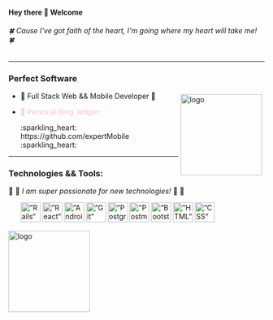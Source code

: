 #### Hey there 👋 Welcome
###### :four_leaf_clover: *Cause I've got faith of the heart, I'm going where my heart will take me!* :four_leaf_clover:
********************************
### Perfect Software
<img src="https://github-readme-stats.vercel.app/api?username=expertMobile&show_icons=true" alt="logo" height="160" align="right" style="margin: 5px; margin-bottom: 20px;" /> 


- 🌱 Full Stack Web && Mobile Developer 🌱
- <p style="color:pink">🍏 Personal Blog :ledger: :</p> :sparkling_heart: https://github.com/expertMobile :sparkling_heart:
--------------

### Technologies && Tools:
:shell:  :dizzy: *I am super passionate for new technologies!*  :dizzy: :shell:
<ul>
  <img src="https://encrypted-tbn0.gstatic.com/images?q=tbn%3AANd9GcSoXS0EJ92SvZVt4R4nT_68NO8Nc8aovBj2iQ&usqp=CAU" alt=”Rails“ width="39" height="39">
  <img src="https://encrypted-tbn0.gstatic.com/images?q=tbn%3AANd9GcQ2s7g5rKVCRjxH72WcRB-ZESXP1AoU4fFZCA&usqp=CAU" alt=”React“ width="39" height="39">
  <img src="https://encrypted-tbn0.gstatic.com/images?q=tbn%3AANd9GcRKREpHf4ZanJaEvnJT3dLrTKDTgZ8A5YhZug&usqp=CAU" alt=”Android“ width="39" height="39">
  <img src="https://encrypted-tbn0.gstatic.com/images?q=tbn%3AANd9GcS93aSLf-QNrKGFotNIFcMXChCBRXCzymQChg&usqp=CAU" alt=”Git“ width="39" height="39">
  <img src="https://encrypted-tbn0.gstatic.com/images?q=tbn%3AANd9GcR9x2WNatiI59YTTrTKnpgPH0yIC8CF9xWwhg&usqp=CAU" alt=”PostgreSQL“ width="39" height="39">
  <img src="https://encrypted-tbn0.gstatic.com/images?q=tbn%3AANd9GcROG8j7es3DqRFFFY1vfydRcwFccby0WaqPEA&usqp=CAU" alt=”Postman“ width="39" height="39">
  <img src="https://encrypted-tbn0.gstatic.com/images?q=tbn%3AANd9GcQTHazThKtmj9LowIhhurCFCv8zwBUznGbMsA&usqp=CAU" alt=”Bootstrap“ width="39" height="39">
  <img src="https://encrypted-tbn0.gstatic.com/images?q=tbn%3AANd9GcRyuysCVANB23xetA8P-oa2AK1Uo6yMEpcNGQ&usqp=CAU" alt=”HTML“ width="39" height="39">
  <img src="https://encrypted-tbn0.gstatic.com/images?q=tbn%3AANd9GcTBuUI-msGueh-e5_zkA4aZfkpn-3cfrh1Euw&usqp=CAU" alt=”CSS“ width="39" height="39">
</ul>


<img src="https://github-profile-trophy.vercel.app/?username=expertMobile&theme=flat&column=7" alt="logo" height="160" align="center" style="margin: auto; margin-bottom: 20px;" />







<!--
**NicoleQueen/NicoleQueen** is a ✨ _special_ ✨ repository because its `README.md` (this file) appears on your GitHub profile.

Here are some ideas to get you started:

- 🔭 I’m currently working on ...
- 🌱 I’m currently learning ...
- 👯 I’m looking to collaborate on ...
- 🤔 I’m looking for help with ...
- 💬 Ask me about ...
- 📫 How to reach me: ...
- 😄 Pronouns: ...
- ⚡ Fun fact: ...
-->
